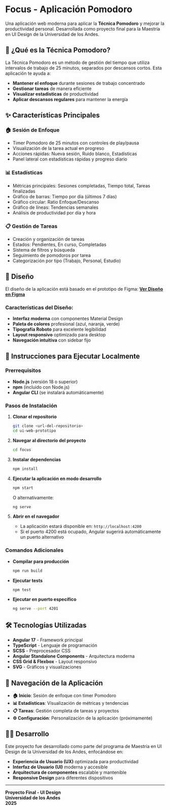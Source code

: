 # Focus - Aplicación Pomodoro

Una aplicación web moderna para aplicar la **Técnica Pomodoro** y mejorar la productividad personal. Desarrollada como proyecto final para la Maestría en UI Design de la Universidad de los Andes.

## 🍅 ¿Qué es la Técnica Pomodoro?

La Técnica Pomodoro es un método de gestión del tiempo que utiliza intervalos de trabajo de 25 minutos, separados por descansos cortos. Esta aplicación te ayuda a:

- **Mantener el enfoque** durante sesiones de trabajo concentrado
- **Gestionar tareas** de manera eficiente
- **Visualizar estadísticas** de productividad
- **Aplicar descansos regulares** para mantener la energía

## ✨ Características Principales

### 🏠 Sesión de Enfoque
- Timer Pomodoro de 25 minutos con controles de play/pausa
- Visualización de la tarea actual en progreso
- Acciones rápidas: Nueva sesión, Ruido blanco, Estadísticas
- Panel lateral con estadísticas rápidas y progreso diario

### 📊 Estadísticas
- Métricas principales: Sesiones completadas, Tiempo total, Tareas finalizadas
- Gráfico de barras: Tiempo por día (últimos 7 días)
- Gráfico circular: Ratio Enfoque/Descanso
- Gráfico de líneas: Tendencias semanales
- Análisis de productividad por día y hora

### 📋 Gestión de Tareas
- Creación y organización de tareas
- Estados: Pendientes, En curso, Completadas
- Sistema de filtros y búsqueda
- Seguimiento de pomodoros por tarea
- Categorización por tipo (Trabajo, Personal, Estudio)

## 🎨 Diseño

El diseño de la aplicación está basado en el prototipo de Figma:
**[Ver Diseño en Figma](https://www.figma.com/design/Z57gppZ5RljnOYWMPCPwC7/Web-UX?node-id=81-1742&p=f&t=t1ZXVTShjgyg8jn8-0)**

### Características del Diseño:
- **Interfaz moderna** con componentes Material Design
- **Paleta de colores** profesional (azul, naranja, verde)
- **Tipografía Roboto** para excelente legibilidad
- **Layout responsivo** optimizado para desktop
- **Navegación intuitiva** con sidebar fijo

## 🚀 Instrucciones para Ejecutar Localmente

### Prerrequisitos
- **Node.js** (versión 18 o superior)
- **npm** (incluido con Node.js)
- **Angular CLI** (se instalará automáticamente)

### Pasos de Instalación

1. **Clonar el repositorio**
   ```bash
   git clone <url-del-repositorio>
   cd ui-web-prototipo
   ```

2. **Navegar al directorio del proyecto**
   ```bash
   cd focus
   ```

3. **Instalar dependencias**
   ```bash
   npm install
   ```

4. **Ejecutar la aplicación en modo desarrollo**
   ```bash
   npm start
   ```
   
   O alternativamente:
   ```bash
   ng serve
   ```

5. **Abrir en el navegador**
   - La aplicación estará disponible en: `http://localhost:4200`
   - Si el puerto 4200 está ocupado, Angular sugerirá automáticamente un puerto alternativo

### Comandos Adicionales

- **Compilar para producción**
  ```bash
  npm run build
  ```

- **Ejecutar tests**
  ```bash
  npm test
  ```

- **Ejecutar en puerto específico**
  ```bash
  ng serve --port 4201
  ```

## 🛠️ Tecnologías Utilizadas

- **Angular 17** - Framework principal
- **TypeScript** - Lenguaje de programación
- **SCSS** - Preprocesador CSS
- **Angular Standalone Components** - Arquitectura moderna
- **CSS Grid & Flexbox** - Layout responsivo
- **SVG** - Gráficos y visualizaciones

## 📱 Navegación de la Aplicación

- **🏠 Inicio**: Sesión de enfoque con timer Pomodoro
- **📊 Estadísticas**: Visualización de métricas y tendencias
- **📋 Tareas**: Gestión completa de tareas y proyectos
- **⚙️ Configuración**: Personalización de la aplicación (próximamente)

## 👨‍💻 Desarrollo

Este proyecto fue desarrollado como parte del programa de Maestría en UI Design de la Universidad de los Andes, enfocándose en:

- **Experiencia de Usuario (UX)** optimizada para productividad
- **Interfaz de Usuario (UI)** moderna y accesible
- **Arquitectura de componentes** escalable y mantenible
- **Responsive Design** para diferentes dispositivos

---

**Proyecto Final - UI Design**  
**Universidad de los Andes**  
**2025**
